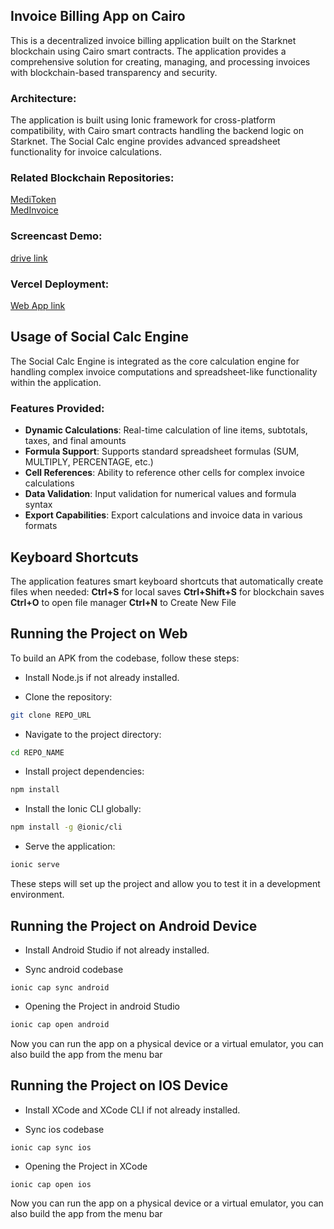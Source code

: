 ## Invoice Billing App on Cairo

This is a decentralized invoice billing application built on the Starknet blockchain using Cairo smart contracts. The application provides a comprehensive solution for creating, managing, and processing invoices with blockchain-based transparency and security.

### Architecture:

The application is built using Ionic framework for cross-platform compatibility, with Cairo smart contracts handling the backend logic on Starknet. The Social Calc engine provides advanced spreadsheet functionality for invoice calculations.

### Related Blockchain Repositories:

[MediToken](https://github.com/anisharma07/cairo-meditoken)  
[MedInvoice](https://github.com/anisharma07/cairo-medinvoice)

### Screencast Demo:

[drive link](https://drive.google.com/drive/folders/1zRnLYHy3tzIOQnD-aWovxIG5ih2BTyh_?usp=sharing)

### Vercel Deployment:

[Web App link](https://cairo-invoice-frontend.vercel.app/)

## Usage of Social Calc Engine

The Social Calc Engine is integrated as the core calculation engine for handling complex invoice computations and spreadsheet-like functionality within the application.

### Features Provided:

- **Dynamic Calculations**: Real-time calculation of line items, subtotals, taxes, and final amounts
- **Formula Support**: Supports standard spreadsheet formulas (SUM, MULTIPLY, PERCENTAGE, etc.)
- **Cell References**: Ability to reference other cells for complex invoice calculations
- **Data Validation**: Input validation for numerical values and formula syntax
- **Export Capabilities**: Export calculations and invoice data in various formats

## Keyboard Shortcuts

The application features smart keyboard shortcuts that automatically create files when needed: **Ctrl+S** for local saves
**Ctrl+Shift+S** for blockchain saves
**Ctrl+O** to open file manager
**Ctrl+N** to Create New File

## Running the Project on Web

To build an APK from the codebase, follow these steps:

- Install Node.js if not already installed.

- Clone the repository:

```bash
git clone REPO_URL
```

- Navigate to the project directory:

```bash
cd REPO_NAME
```

- Install project dependencies:

```bash
npm install
```

- Install the Ionic CLI globally:

```bash
npm install -g @ionic/cli
```

- Serve the application:

```bash
ionic serve
```

These steps will set up the project and allow you to test it in a development environment.

## Running the Project on Android Device

- Install Android Studio if not already installed.

- Sync android codebase

```base
ionic cap sync android
```

- Opening the Project in android Studio

```bash
ionic cap open android
```

Now you can run the app on a physical device or a virtual emulator, you can also build the app from the menu bar

## Running the Project on IOS Device

- Install XCode and XCode CLI if not already installed.

- Sync ios codebase

```base
ionic cap sync ios
```

- Opening the Project in XCode

```bash
ionic cap open ios
```

Now you can run the app on a physical device or a virtual emulator, you can also build the app from the menu bar
